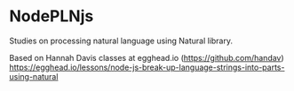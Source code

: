 # NodePLNjs
Studies on processing natural language using Natural library.

Based on Hannah Davis classes at egghead.io (https://github.com/handav)
https://egghead.io/lessons/node-js-break-up-language-strings-into-parts-using-natural
